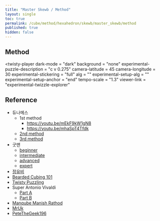 ```yaml
---
title: "Master Skewb / Method"
layout: single
toc: true
permalink: /cube/method/hexahedron/skewb/master_skewb/method
published: true
hidden: false
---
```

<!-- <div id="test"></div> -->

<head>
  <base target="_blank">
  <link
    rel   = "stylesheet"
    type  = "text/css"
    href  = "/assets/css/twisty/Hexahedron/Master_Skewb.css"
  >
  <script
    src   = "https://cdn.cubing.net/js/cubing/twisty"
    type  = "module"
    defer
  ></script>
</head>



## Method

<twisty-player
  dark-mode                       = "dark"
  background                      = "none"
  experimental-puzzle-description = "c v 0.275"
  camera-latitude                 = 45
  camera-longitude                = 30
  experimental-stickering         = "full"
  alg                             = ""
  experimental-setup-alg          = ""
  experimental-setup-anchor       = "end"
  tempo-scale                     = "1.3"
  viewer-link                     = "experimental-twizzle-explorer"
></twisty-player>



## Reference

- 듀나메스
  - 1st method
    - <https://youtu.be/mEkF9kW1gN8>
    - <https://youtu.be/mhaSpT4Tfdk>
  - [2nd method](https://youtu.be/8-I1EzFtX08)
  - [3rd method](https://youtu.be/ycR-WmXJCG0)
- 굿맨
  - [beginner](https://youtu.be/hXcXt_KVvwg)
  - [intermediate](https://youtu.be/e5BqiNnKWp4)
  - [advanced](https://youtu.be/HhfVdfthMb4)
  - [expert](https://youtu.be/dNyAtURRjiQ)
- [정유비](https://youtu.be/4pz60TlYRkA)
- [Bearded Cubing 101](https://youtu.be/Jiuf7zQyPYI)
- [Twisty Puzzling](https://youtu.be/HietZih4KIw)
- Super Antonio Vivaldi
  - [Part A](https://youtu.be/tqXRF3IfcDw)
  - [Part B](https://youtu.be/SxaFSm0hcR8)
- [Manqube Manish Rathod](https://youtu.be/ox5cH2pO9gs)
- [MrUk](https://youtu.be/Y7l3AYFvDJI)
- [PeteTheGeek196](https://youtu.be/Hs6IZvNayKw)